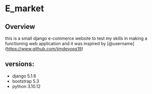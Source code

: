 # E_market

## Overview
this is a small django e-commerce website to test my skills in making a functioning web application and it was inspired by [@username] (https://www.github.com/jimdevops19)

## versions:
- django 5.1.6
- bootstrap 5.3
- python 3.10.12